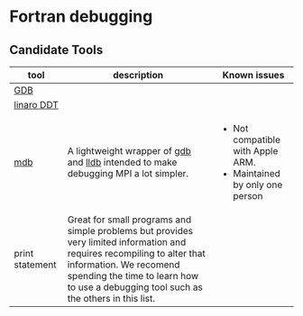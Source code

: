 # Fortran debugging

## Candidate Tools

| tool | description | Known issues |
| ---- | ----------- | ------------ |
| [GDB](https://www.sourceware.org/gdb/) | | <ul></ul>  |
| [linaro DDT](https://www.linaroforge.com/linaroDdt/) | | <ul></ul>  |
| [mdb](https://github.com/TomMelt/mdb) | A lightweight wrapper of [gdb](https://www.sourceware.org/gdb/) and [lldb](https://lldb.llvm.org/) intended to make debugging MPI a lot simpler. | <ul><li>Not compatible with Apple ARM.</li><li>Maintained by only one person</li></ul> |
| print statement | Great for small programs and simple problems but provides very limited information and requires recompiling to alter that information. We recomend spending the time to learn how to use a debugging tool such as the others in this list. | <ul></ul>  |
